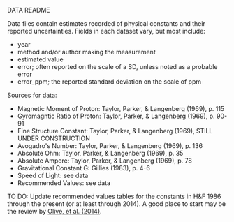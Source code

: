 DATA README

Data files contain estimates recorded of physical constants and their reported uncertainties. 
Fields in each dataset vary, but most include:
* year
* method and/or author making the measurement
* estimated value
* error; often reported on the scale of a SD, unless noted as a probable error
* error_ppm; the reported standard deviation on the scale of ppm


Sources for data:

* Magnetic Moment of Proton: Taylor, Parker, & Langenberg (1969), p. 115
* Gyromagntic Ratio of Proton: Taylor, Parker, & Langenberg (1969), p. 90-91
* Fine Structure Constant: Taylor, Parker, & Langenberg (1969), STILL UNDER CONSTRUCTION
* Avogadro's Number: Taylor, Parker, & Langenberg (1969), p. 136
* Absolute Ohm: Taylor, Parker, & Langenberg (1969), p. 35
* Absolute Ampere: Taylor, Parker, & Langenberg (1969), p. 78
* Gravitational Constant G: Gillies (1983), p. 4-6
* Speed of Light: see data
* Recommended Values: see data


TO DO: 
Update recommended values tables for the constants in H&F 1986 through the present (or at least through 2014). A good place to start may be the review by [Olive, et al. (2014)](http://pdg.lbl.gov/2014/download/rpp2014-Chin.Phys.C.38.090001.pdf).